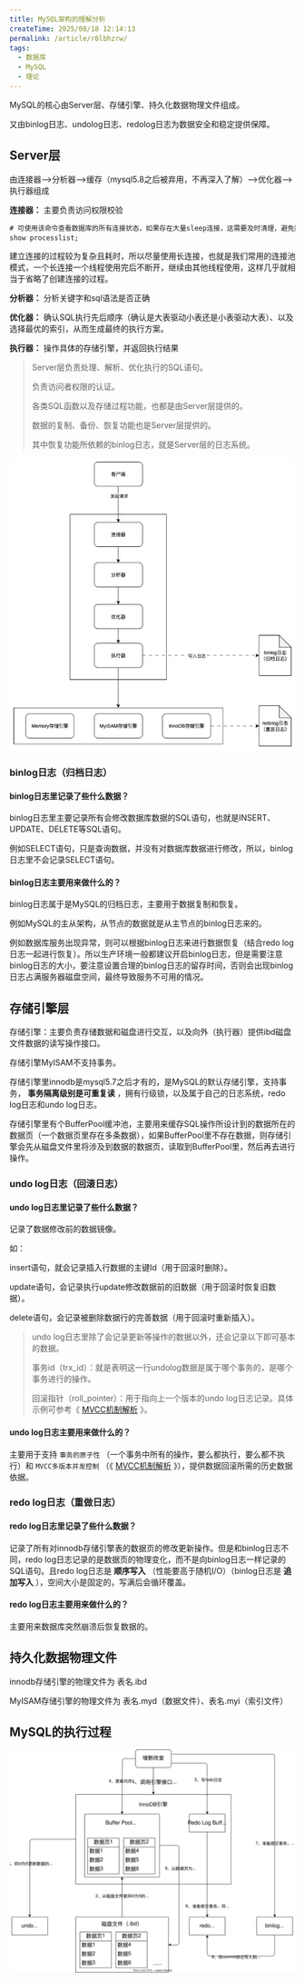 ```yaml
---
title: MySQL架构的理解分析
createTime: 2025/08/18 12:14:13
permalink: /article/r8lbhzrw/
tags:
  - 数据库
  - MySQL
  - 理论
---
```


MySQL的核心由Server层、存储引擎、持久化数据物理文件组成。

又由binlog日志、undolog日志、redolog日志为数据安全和稳定提供保障。

<!-- more -->

## Server层

由连接器-->分析器-->缓存（mysql5.8之后被弃用，不再深入了解）-->优化器-->执行器组成

**连接器：** 主要负责访问权限校验

```sql
# 可使用该命令查看数据库的所有连接状态，如果存在大量sleep连接，这需要及时清理，避免数据库连接资源紧张
show processlist;
```

建立连接的过程较为复杂且耗时，所以尽量使用长连接，也就是我们常用的连接池模式，一个长连接一个线程使用完后不断开，继续由其他线程使用，这样几乎就相当于省略了创建连接的过程。

**分析器：** 分析关键字和sql语法是否正确

**优化器：** 确认SQL执行先后顺序（确认是大表驱动小表还是小表驱动大表）、以及选择最优的索引，从而生成最终的执行方案。

**执行器：** 操作具体的存储引擎，并返回执行结果



> Server层负责处理、解析、优化执行的SQL语句。
>
> 负责访问者权限的认证。
>
> 各类SQL函数以及存储过程功能，也都是由Server层提供的。
>
> 数据的复制、备份、恢复功能也是Server层提供的。
>
> 其中恢复功能所依赖的binlog日志，就是Server层的日志系统。



![MySQL架构设计](images/MySQL架构设计.png)



### binlog日志（归档日志）

#### binlog日志里记录了些什么数据？

binlog日志里主要记录所有会修改数据库数据的SQL语句，也就是INSERT、UPDATE、DELETE等SQL语句。

例如SELECT语句，只是查询数据，并没有对数据库数据进行修改，所以，binlog 日志里不会记录SELECT语句。



#### binlog日志主要用来做什么的？

binlog日志属于是MySQL的归档日志，主要用于数据复制和恢复。

例如MySQL的主从架构，从节点的数据就是从主节点的binlog日志来的。

例如数据库服务出现异常，则可以根据binlog日志来进行数据恢复（结合redo log日志一起进行恢复）。所以生产环境一般都建议开启binlog日志，但是需要注意binlog日志的大小，要注意设置合理的binlog日志的留存时间，否则会出现binlog日志占满服务器磁盘空间，最终导致服务不可用的情况。



## 存储引擎层

存储引擎：主要负责存储数据和磁盘进行交互，以及向外（执行器）提供ibd磁盘文件数据的读写操作接口。

存储引擎MyISAM不支持事务。

存储引擎里innodb是mysql5.7之后才有的，是MySQL的默认存储引擎，支持事务， **事务隔离级别是可重复读** ，拥有行级锁，以及属于自己的日志系统，redo log日志和undo log日志。

存储引擎里有个BufferPool缓冲池，主要用来缓存SQL操作所设计到的数据所在的数据页（一个数据页里存在多条数据），如果BufferPool里不存在数据，则存储引擎会先从磁盘文件里将涉及到数据的数据页，读取到BufferPool里，然后再去进行操作。



### undo log日志（回滚日志）

#### undo log日志里记录了些什么数据？

记录了数据修改前的数据镜像。

如：

insert语句，就会记录插入行数据的主键Id（用于回滚时删除）。

update语句，会记录执行update修改数据前的旧数据（用于回滚时恢复旧数据）。

delete语句，会记录被删除数据行的完善数据（用于回滚时重新插入）。



> undo log日志里除了会记录更新等操作的数据以外，还会记录以下即可基本的数据。
>
> 事务id（trx_id）：就是表明这一行undolog数据是属于哪个事务的，是哪个事务进行的操作。
>
> 回滚指针（roll_pointer）：用于指向上一个版本的undo log日志记录。具体示例可参考《 [MVCC机制解析](104.MVCC机制解析：提升数据库并发性能的关键.md) 》。



#### undo log日志主要用来做什么的？

主要用于支持 `事务的原子性` （一个事务中所有的操作，要么都执行，要么都不执行）和 `MVCC多版本并发控制` （《 [MVCC机制解析](104.MVCC机制解析：提升数据库并发性能的关键.md) 》），提供数据回滚所需的历史数据依据。



### redo log日志（重做日志）

#### redo log日志里记录了些什么数据？

记录了所有对innodb存储引擎表的数据页的修改更新操作。但是和binlog日志不同，redo log日志记录的是数据页的物理变化，而不是向binlog日志一样记录的SQL语句。且redo log日志是 **顺序写入** （性能要高于随机I/O）（binlog日志是 **追加写入** ），空间大小是固定的，写满后会循环覆盖。

#### redo log日志主要用来做什么的？

主要用来数据库突然崩溃后恢复数据的。



## 持久化数据物理文件

innodb存储引擎的物理文件为 表名.ibd

MyISAM存储引擎的物理文件为 表名.myd（数据文件）、表名.myi（索引文件）



## MySQL的执行过程

![mysql执行过程](images/mysql执行过程.svg)
